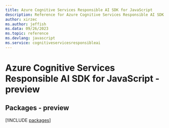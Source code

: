 ```yaml
---
title: Azure Cognitive Services Responsible AI SDK for JavaScript
description: Reference for Azure Cognitive Services Responsible AI SDK for JavaScript
author: xirzec
ms.author: jeffish
ms.data: 09/26/2023
ms.topic: reference
ms.devlang: javascript
ms.service: cognitiveservicesresponsibleai
---
```

# Azure Cognitive Services Responsible AI SDK for JavaScript - preview
## Packages - preview
[!INCLUDE [packages](cognitive-services-responsible-ai-index.md)]